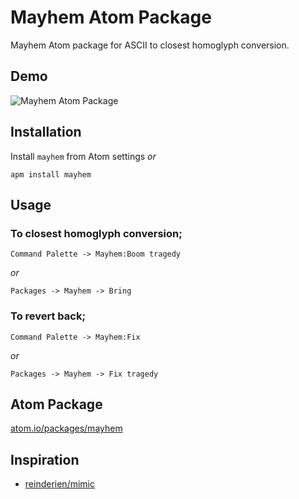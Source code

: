 # Mayhem Atom Package

Mayhem Atom package for ASCII to closest homoglyph conversion.


## Demo
![Mayhem Atom Package](http://i.imgur.com/lozF4z4.gif)


## Installation

Install `mayhem` from Atom settings *or*

    apm install mayhem


## Usage

### To closest homoglyph conversion;

    Command Palette -> Mayhem:Boom tragedy

*or*

    Packages -> Mayhem -> Bring


### To revert back;

    Command Palette -> Mayhem:Fix

*or*

    Packages -> Mayhem -> Fix tragedy


## Atom Package

[atom.io/packages/mayhem](https://atom.io/packages/mayhem)


## Inspiration
* [reinderien/mimic](https://github.com/reinderien/mimic)
